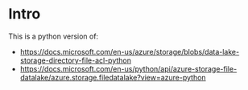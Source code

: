 # Intro

This is a python version of:

* https://docs.microsoft.com/en-us/azure/storage/blobs/data-lake-storage-directory-file-acl-python
* https://docs.microsoft.com/en-us/python/api/azure-storage-file-datalake/azure.storage.filedatalake?view=azure-python